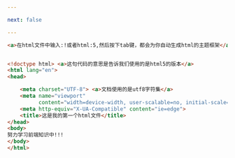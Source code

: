 ```yaml
---

next: false

---
```




<BlogInfo id="130" title="1.html的基本结构" author="白日梦想猿" pv=0 read_times=0 pre_cost_time="0分22秒" category="html5学习" tag_list="['html5学习']" create_time="2020.07.14 13:56:52" update_time="2020.07.14 14:07:15" />

```html
<a>在html文件中输入:!或者html:5,然后按下tab键，都会为你自动生成html的主题框架</a>


<!doctype html> <a>这句代码的意思是告诉我们使用的是html5的版本</a>
<html lang="en">
<head>

    <meta charset="UTF-8"> <a>文档使用的是utf8字符集</a>
    <meta name="viewport"
          content="width=device-width, user-scalable=no, initial-scale=1.0, maximum-scale=1.0, minimum-scale=1.0">
    <meta http-equiv="X-UA-Compatible" content="ie=edge">
    <title>这是我的第一个html文件</title>
</head>
<body>
努力学习前端知识中!!!
</body>
</html>
```



<ActionBox />
